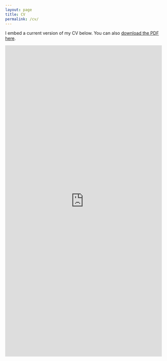 ```yaml
---
layout: page
title: CV
permalink: /cv/
---
```


I embed a current version of my CV below. You can also [download the PDF here](/docs/CV+_+Zhang+Dingzhong.pdf).

<iframe src="http://dzzhang96.github.io/docs/CV+_+Zhang+Dingzhong.pdf" class="gde-frame" style="height: 1000px; width: 100%; border: none;" scrolling="yes"></iframe>

<!-- {% include embedpdf.html code="g31ho4cy2jkm0c0/CV%2B_%2BZhang%2BDingzhong%2B.pdf" width=100 height=800 %} -->


